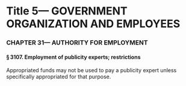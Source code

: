 
# Title 5— GOVERNMENT ORGANIZATION AND EMPLOYEES
### CHAPTER 31— AUTHORITY FOR EMPLOYMENT
#### § 3107. Employment of publicity experts; restrictions

Appropriated funds may not be used to pay a publicity expert unless specifically appropriated for that purpose.
